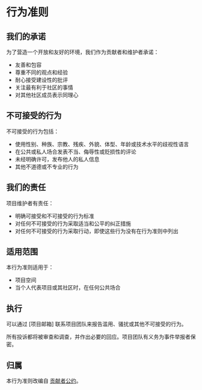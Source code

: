 # 行为准则

## 我们的承诺

为了营造一个开放和友好的环境，我们作为贡献者和维护者承诺：

- 友善和包容
- 尊重不同的观点和经验
- 耐心接受建设性的批评
- 关注最有利于社区的事情
- 对其他社区成员表示同理心

## 不可接受的行为

不可接受的行为包括：

- 使用性别、种族、宗教、残疾、外貌、体型、年龄或技术水平的歧视性语言
- 在公共或私人场合发表不当、侮辱性或贬损性的评论
- 未经明确许可，发布他人的私人信息
- 其他不道德或不专业的行为

## 我们的责任

项目维护者有责任：

- 明确可接受和不可接受的行为标准
- 对任何不可接受的行为采取适当和公平的纠正措施
- 对任何不可接受的行为采取行动，即使这些行为没有在行为准则中列出

## 适用范围

本行为准则适用于：

- 项目空间
- 当个人代表项目或其社区时，在任何公共场合

## 执行

可以通过 [项目邮箱] 联系项目团队来报告滥用、骚扰或其他不可接受的行为。

所有投诉都将被审查和调查，并作出必要的回应。项目团队有义务为事件举报者保密。

## 归属

本行为准则改编自 [贡献者公约](https://www.contributor-covenant.org/version/1/4/code-of-conduct.html)。 